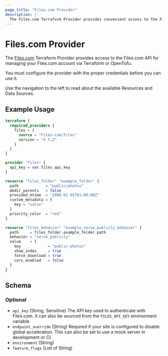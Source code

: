 ```yaml
---
page_title: "Files.com Provider"
description: |-
  The Files.com Terraform Provider provides convenient access to the Files.com API for managing your Files.com account via Terraform.
---
```


# Files.com Provider

The [Files.com](https://www.files.com/) Terraform Provider provides access to the Files.com API for managing your Files.com account via Terraform or OpenTofu.

You must configure the provider with the proper credentials before you can use it.

Use the navigation to the left to read about the available Resources and Data Sources.

## Example Usage

```terraform
terraform {
  required_providers {
    files = {
      source = "Files-com/files"
      version = "X.Y.Z"
    }
  }
}

provider "files" {
  api_key = var.files_api_key
}

resource "files_folder" "example_folder" {
  path            = "public/photos"
  mkdir_parents   = false
  provided_mtime  = "2000-01-01T01:00:00Z"
  custom_metadata = {
    key = "value"
  }
  priority_color  = "red"
}

resource "files_behavior" "example_serve_publicly_behavior" {
  path     = files_folder.example_folder.path
  behavior = "serve_publicly"
  value    = {
    key            = "public-photos"
    show_index     = true
    force_download = true
    cors_enabled   = false
  }
}
```

<!-- schema generated by tfplugindocs -->
## Schema

### Optional

- `api_key` (String, Sensitive) The API key used to authenticate with Files.com. It can also be sourced from the `FILES_API_KEY` environment variable.
- `endpoint_override` (String) Required if your site is configured to disable global acceleration. This can also be set to use a mock server in development or CI.
- `environment` (String)
- `feature_flags` (List of String)

